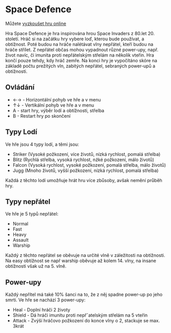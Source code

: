 # Space Defence

Můžete [vyzkoušet hru online](https://makecode.com/_2uYEj6C1kgjg)

Hra Space Defence je hra inspirována hrou Space Invaders z 80.let 20. století. Hráč si na začátku hry vybere loď, kterou bude používat, a obtížnost. Poté budou na hráče nalétávat vlny nepřátel, kteří budou na hráče střílet. Z nepřátel občas mohou vypadnout různé power-upy, např. život navíc, či imunita proti nepřátelským střelám na několik vteřin. Hra končí pouze tehdy, kdy hráč zemře. Na konci hry je vypočítáno skóre na základě počtu prežitých vln, zabitých nepřátel, sebraných power-upů a obtížnosti.

## Ovládání
* ←→ - Horizontální pohyb ve hře a v menu
* ↑↓ - Vertikální pohyb ve hře a v menu
* A - start hry, výběr lodí a obtížnosti, střelba
* B - Restart hry po skončení

## Typy Lodí
Ve hře jsou 4 typy lodí, a těmi jsou:
* Striker (Vysoké požkození, více životů, nízká rychlost, pomalá střelba)
* Blitz (Rychlá střelba, vysoká rychlost, nźké požkození, málo životů)
* Falcon (Vysoká rychlost, vysoké požkození, pomalá střelba, málo životů)
* Jugg (Mnoho životů, vyšší požkození, nízká rychlost, pomalá střelba)

Každá z těchto lodí umožňuje hrát hru více zbůsoby, avšak nemění průběh hry.

## Typy nepřátel
Ve hře je 5 typů nepřátel:
* Normal
* Fast
* Heavy
* Assault
* Warship

Každý z těchto nepřátel se oběvuje na určité vlně v záležitosti na obtížnosti. Na easy obtížnost se např warship oběvuje až kolem 14. vlny, na insane obtížnosti však už na 5. vlně.

## Power-upy
Každý nepřítel má také 10% šanci na to, že z něj spadne power-up po jeho smrti. Ve hře se nachází 3 power-upy:
* Heal - Doplní hráči 2 životy
* Shield - Dá hráči imunitu proti nepřˇatelským střelám na 5 vteřin
* Attack - Zvýší hráčovo požkození do konce vlny o 2, stackuje se max. 3krát
